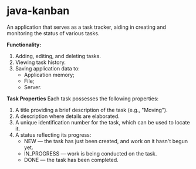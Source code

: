 # java-kanban
An application that serves as a task tracker, aiding in creating and monitoring the status of various tasks.

**Functionality:**
1. Adding, editing, and deleting tasks.
2. Viewing task history.
3. Saving application data to:
    - Application memory;
    - File;
    - Server.

**Task Properties**
Each task possesses the following properties:
1. A title providing a brief description of the task (e.g., "Moving").
2. A description where details are elaborated.
3. A unique identification number for the task, which can be used to locate it.
4. A status reflecting its progress:
    - NEW — the task has just been created, and work on it hasn't begun yet.
    - IN_PROGRESS — work is being conducted on the task.
    - DONE — the task has been completed.